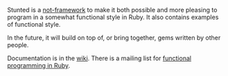 Stunted is a
[not-framework](http://www.artima.com/weblogs/viewpost.jsp?thread=8826)
to make it both possible and more pleasing to program in a
somewhat functional style in Ruby. It also contains examples
of functional style.

In the future, it will build on top of, or bring together, gems
written by other people.

Documentation is in the [wiki](https://github.com/marick/stunted/wiki).
There is a mailing list for [functional programming in Ruby](http://groups.google.com/group/rubyfoopers).
